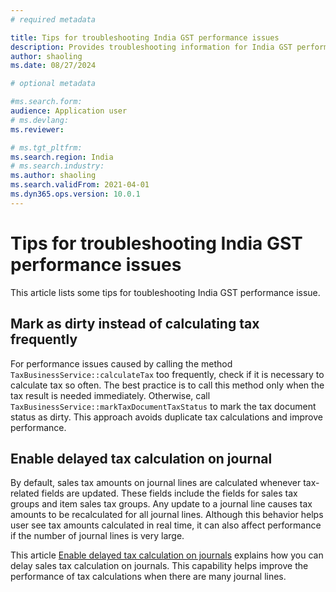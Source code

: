 ```yaml
---
# required metadata

title: Tips for troubleshooting India GST performance issues
description: Provides troubleshooting information for India GST performance issues.
author: shaoling
ms.date: 08/27/2024

# optional metadata

#ms.search.form:
audience: Application user
# ms.devlang: 
ms.reviewer:

# ms.tgt_pltfrm: 
ms.search.region: India
# ms.search.industry: 
ms.author: shaoling
ms.search.validFrom: 2021-04-01
ms.dyn365.ops.version: 10.0.1
---
```


# Tips for troubleshooting India GST performance issues

This article lists some tips for toubleshooting India GST performance issue.

## Mark as dirty instead of calculating tax frequently
For performance issues caused by calling the method `TaxBusinessService::calculateTax` too frequently, check if it is necessary to calculate tax so often. The best practice is to call this method only when the tax result is needed immediately. Otherwise, call `TaxBusinessService::markTaxDocumentTaxStatus` to mark the tax document status as dirty. This approach avoids duplicate tax calculations and improve performance.

## Enable delayed tax calculation on journal
By default, sales tax amounts on journal lines are calculated whenever tax-related fields are updated. These fields include the fields for sales tax groups and item sales tax groups. Any update to a journal line causes tax amounts to be recalculated for all journal lines. Although this behavior helps user see tax amounts calculated in real time, it can also affect performance if the number of journal lines is very large.

This article [Enable delayed tax calculation on journals](https://learn.microsoft.com/en-us/dynamics365/finance/general-ledger/enable-delayed-tax-calculation) explains how you can delay sales tax calculation on journals. This capability helps improve the performance of tax calculations when there are many journal lines.





